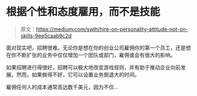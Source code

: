 # 根据个性和态度雇用，而不是技能

> 原文：<https://medium.com/swlh/hire-on-personality-attitude-not-on-skills-9ee5caab9c2d>

面对现实吧，招聘很难。无论你是想在你的创业公司雇佣你的第一个员工，还是想在你不断扩张的业务中仅仅增加一个团队或部门，雇佣谁会有很大的影响。

如果招聘进行得很好，招聘可以极大地改变游戏规则，并有助于推动企业向前发展。然而，如果做得不好，它可以设置业务倒退大的时间。

雇佣任何人的成本通常高达数千美元，因为不仅…